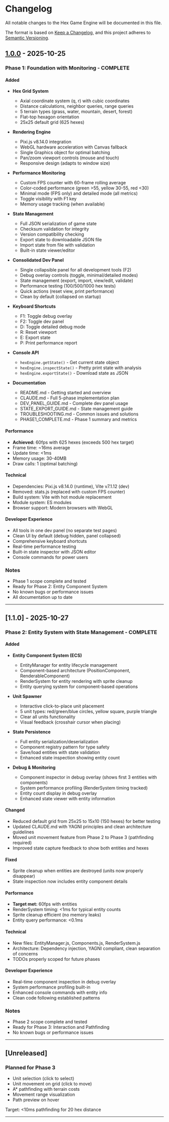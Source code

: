 # Changelog

All notable changes to the Hex Game Engine will be documented in this file.

The format is based on [Keep a Changelog](https://keepachangelog.com/en/1.0.0/),
and this project adheres to [Semantic Versioning](https://semver.org/spec/v2.0.0.html).

## [1.0.0] - 2025-10-25

### Phase 1: Foundation with Monitoring - COMPLETE

#### Added
- **Hex Grid System**
  - Axial coordinate system (q, r) with cubic coordinates
  - Distance calculations, neighbor queries, range queries
  - 5 terrain types (grass, water, mountain, desert, forest)
  - Flat-top hexagon orientation
  - 25x25 default grid (625 hexes)

- **Rendering Engine**
  - Pixi.js v8.14.0 integration
  - WebGL hardware acceleration with Canvas fallback
  - Single Graphics object for optimal batching
  - Pan/zoom viewport controls (mouse and touch)
  - Responsive design (adapts to window size)

- **Performance Monitoring**
  - Custom FPS counter with 60-frame rolling average
  - Color-coded performance (green >55, yellow 30-55, red <30)
  - Minimal mode (FPS only) and detailed mode (all metrics)
  - Toggle visibility with F1 key
  - Memory usage tracking (when available)

- **State Management**
  - Full JSON serialization of game state
  - Checksum validation for integrity
  - Version compatibility checking
  - Export state to downloadable JSON file
  - Import state from file with validation
  - Built-in state viewer/editor

- **Consolidated Dev Panel**
  - Single collapsible panel for all development tools (F2)
  - Debug overlay controls (toggle, minimal/detailed modes)
  - State management (export, import, view/edit, validate)
  - Performance testing (100/500/1000 hex tests)
  - Quick actions (reset view, print performance)
  - Clean by default (collapsed on startup)

- **Keyboard Shortcuts**
  - F1: Toggle debug overlay
  - F2: Toggle dev panel
  - D: Toggle detailed debug mode
  - R: Reset viewport
  - E: Export state
  - P: Print performance report

- **Console API**
  - `hexEngine.getState()` - Get current state object
  - `hexEngine.inspectState()` - Pretty print state with analysis
  - `hexEngine.exportState()` - Download state as JSON

- **Documentation**
  - README.md - Getting started and overview
  - CLAUDE.md - Full 5-phase implementation plan
  - DEV_PANEL_GUIDE.md - Complete dev panel usage
  - STATE_EXPORT_GUIDE.md - State management guide
  - TROUBLESHOOTING.md - Common issues and solutions
  - PHASE1_COMPLETE.md - Phase 1 summary and metrics

#### Performance
- **Achieved:** 60fps with 625 hexes (exceeds 500 hex target)
- Frame time: ~16ms average
- Update time: <1ms
- Memory usage: 30-40MB
- Draw calls: 1 (optimal batching)

#### Technical
- Dependencies: Pixi.js v8.14.0 (runtime), Vite v7.1.12 (dev)
- Removed: stats.js (replaced with custom FPS counter)
- Build system: Vite with hot module replacement
- Module system: ES modules
- Browser support: Modern browsers with WebGL

#### Developer Experience
- All tools in one dev panel (no separate test pages)
- Clean UI by default (debug hidden, panel collapsed)
- Comprehensive keyboard shortcuts
- Real-time performance testing
- Built-in state inspector with JSON editor
- Console commands for power users

### Notes
- Phase 1 scope complete and tested
- Ready for Phase 2: Entity Component System
- No known bugs or performance issues
- All documentation up to date

---

## [1.1.0] - 2025-10-27

### Phase 2: Entity System with State Management - COMPLETE

#### Added
- **Entity Component System (ECS)**
  - EntityManager for entity lifecycle management
  - Component-based architecture (PositionComponent, RenderableComponent)
  - RenderSystem for entity rendering with sprite cleanup
  - Entity querying system for component-based operations

- **Unit Spawner**
  - Interactive click-to-place unit placement
  - 5 unit types: red/green/blue circles, yellow square, purple triangle
  - Clear all units functionality
  - Visual feedback (crosshair cursor when placing)

- **State Persistence**
  - Full entity serialization/deserialization
  - Component registry pattern for type safety
  - Save/load entities with state validation
  - Enhanced state inspection showing entity count

- **Debug & Monitoring**
  - Component inspector in debug overlay (shows first 3 entities with components)
  - System performance profiling (RenderSystem timing tracked)
  - Entity count display in debug overlay
  - Enhanced state viewer with entity information

#### Changed
- Reduced default grid from 25x25 to 15x10 (150 hexes) for better testing
- Updated CLAUDE.md with YAGNI principles and clean architecture guidelines
- Moved unit movement feature from Phase 2 to Phase 3 (pathfinding required)
- Improved state capture feedback to show both entities and hexes

#### Fixed
- Sprite cleanup when entities are destroyed (units now properly disappear)
- State inspection now includes entity component details

#### Performance
- **Target met:** 60fps with entities
- RenderSystem timing: <1ms for typical entity counts
- Sprite cleanup efficient (no memory leaks)
- Entity query performance: <0.1ms

#### Technical
- New files: EntityManager.js, Components.js, RenderSystem.js
- Architecture: Dependency injection, YAGNI compliant, clean separation of concerns
- TODOs properly scoped for future phases

#### Developer Experience
- Real-time component inspection in debug overlay
- System performance profiling built-in
- Enhanced console commands with entity info
- Clean code following established patterns

### Notes
- Phase 2 scope complete and tested
- Ready for Phase 3: Interaction and Pathfinding
- No known bugs or performance issues

---

## [Unreleased]

### Planned for Phase 3
- Unit selection (click to select)
- Unit movement on grid (click to move)
- A* pathfinding with terrain costs
- Movement range visualization
- Path preview on hover

Target: <10ms pathfinding for 20 hex distance

---

[1.0.0]: https://github.com/yourusername/hex-game-engine/releases/tag/v1.0.0
